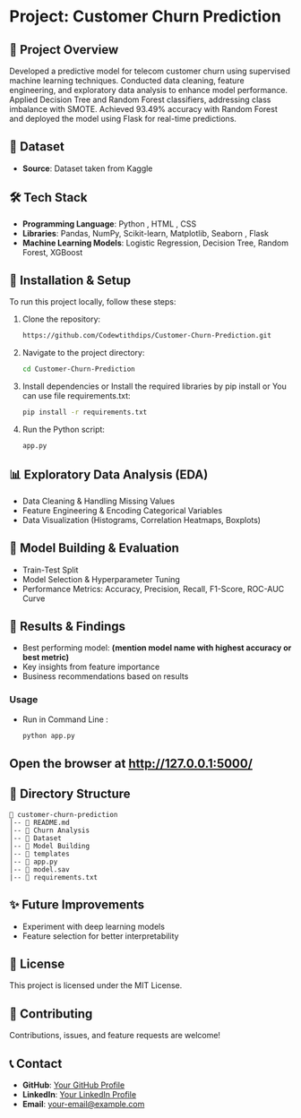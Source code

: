 # Project: Customer Churn Prediction

## 📌 Project Overview
Developed a predictive model for telecom customer churn using supervised machine learning techniques. Conducted data cleaning, feature engineering, and exploratory data analysis to enhance model performance. Applied Decision Tree and Random Forest classifiers, addressing class imbalance with SMOTE. Achieved 93.49% accuracy with Random Forest and deployed the model using Flask for real-time predictions.

## 📂 Dataset
- **Source**: Dataset taken from Kaggle 


## 🛠️ Tech Stack
- **Programming Language**: Python , HTML , CSS
- **Libraries**: Pandas, NumPy, Scikit-learn, Matplotlib, Seaborn , Flask
- **Machine Learning Models**: Logistic Regression, Decision Tree, Random Forest, XGBoost

## 🚀 Installation & Setup
To run this project locally, follow these steps:

1. Clone the repository:
   ```bash
   https://github.com/Codewtithdips/Customer-Churn-Prediction.git
   ```
2. Navigate to the project directory:
   ```bash
   cd Customer-Churn-Prediction
   ```
3. Install dependencies or Install the required libraries by pip install or You can use file requirements.txt:
   ```bash
   pip install -r requirements.txt
   ```
4. Run the Python script:
   ```bash
   app.py
   ```

## 📊 Exploratory Data Analysis (EDA)
- Data Cleaning & Handling Missing Values
- Feature Engineering & Encoding Categorical Variables
- Data Visualization (Histograms, Correlation Heatmaps, Boxplots)

## 🤖 Model Building & Evaluation
- Train-Test Split
- Model Selection & Hyperparameter Tuning
- Performance Metrics: Accuracy, Precision, Recall, F1-Score, ROC-AUC Curve

## 📌 Results & Findings
- Best performing model: **(mention model name with highest accuracy or best metric)**
- Key insights from feature importance
- Business recommendations based on results


### Usage 

- Run in Command Line :
  ```bash
  python app.py
  ```

## Open the browser at http://127.0.0.1:5000/
  

## 📁 Directory Structure
```
📂 customer-churn-prediction
│-- 📄 README.md
│-- 📂 Churn Analysis
│-- 📂 Dataset
│-- 📂 Model Building
│-- 📂 templates
│-- 📄 app.py
│-- 📄 model.sav
|-- 📄 requirements.txt
```

## ✨ Future Improvements
- Experiment with deep learning models
- Feature selection for better interpretability


## 📜 License
This project is licensed under the MIT License.

## 🤝 Contributing
Contributions, issues, and feature requests are welcome!

## 📞 Contact
- **GitHub**: [Your GitHub Profile](https://github.com/your-username)
- **LinkedIn**: [Your LinkedIn Profile](https://www.linkedin.com/in/your-profile)
- **Email**: your-email@example.com
